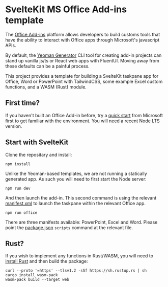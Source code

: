 # SvelteKit MS Office Add-ins template

The [Office Add-ins](https://learn.microsoft.com/en-us/office/dev/add-ins/overview/office-add-ins) platform allows developers to build customs tools that have the ability to interact with Office apps through Microsoft's javascript APIs. 

By default, the [Yeoman Generator](https://learn.microsoft.com/en-us/office/dev/add-ins/develop/yeoman-generator-overview) CLI tool for creating add-in projects can stand up vanilla js/ts or React web apps with FluentUI. Moving away from these defaults can be a painful process.

This project provides a template for building a SvelteKit taskpane app for Office, Word or PowerPoint with TailwindCSS, some example Excel custom functions, and a WASM (Rust) module.

## First time?

If you haven't built an Office Add-in before, try a [quick start](https://learn.microsoft.com/en-us/office/dev/add-ins/quickstarts/excel-quickstart-jquery?tabs=devkit) from Microsoft first to get familiar with the environment. You will need a recent Node LTS version.

## Start with SvelteKit

Clone the repositary and install:

```shell
npm install
```

Unlike the Yeoman-based templates, we are not running a statically generated app. As such you will need to first start the Node server:

```shell
npm run dev
```

And then launch the add-in. This second command is using the relevant [manifest.xml](./office_manifests/) to launch the taskpane within the relevant Office app.

```shell
npm run office
```

There are three manifests available: PowerPoint, Excel and Word. Please point the [package.json](/package.json) `scripts` command at the relevant file.

## Rust?

If you wish to implement any functions in Rust/WASM, you will need to [install Rust](https://www.rust-lang.org/tools/install) and then build the package:

```shell
curl --proto '=https' --tlsv1.2 -sSf https://sh.rustup.rs | sh
cargo install wasm-pack
wasm-pack build --target web
```